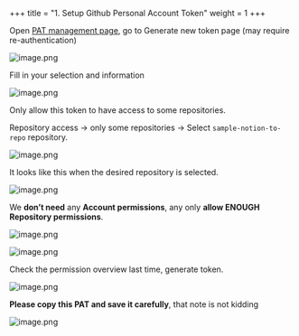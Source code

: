 +++
title = "1. Setup Github Personal Account Token"
weight = 1
+++


Open [PAT management page](https://github.com/settings/tokens?type=beta), go to Generate new token page (may require re-authentication)


![image.png](/images/003-iii-level-2-notion-to-github-repo/13-262734-image.png)


Fill in your selection and information


![image.png](/images/003-iii-level-2-notion-to-github-repo/13-851869-image.png)


Only allow this token to have access to some repositories.


Repository access → only some repositories → Select `sample-notion-to-repo` repository.


![image.png](/images/003-iii-level-2-notion-to-github-repo/13-186372-image.png)


It looks like this when the desired repository is selected.


![image.png](/images/003-iii-level-2-notion-to-github-repo/13-456442-image.png)


We **don’t need** any **Account permissions**, any only **allow ENOUGH** **Repository permissions**.


![image.png](/images/003-iii-level-2-notion-to-github-repo/13-410632-image.png)


![image.png](/images/003-iii-level-2-notion-to-github-repo/13-450518-image.png)


Check the permission overview last time, generate token.


![image.png](/images/003-iii-level-2-notion-to-github-repo/13-688612-image.png)


**Please copy this PAT and save it carefully**, that note is not kidding


![image.png](/images/003-iii-level-2-notion-to-github-repo/13-234322-image.png)


